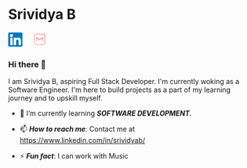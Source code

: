 # Srividya B


[![linkedin](https://github.com/srividya-03/srividya-03/blob/main/Linkedin.png)](https://www.linkedin.com/in/srividyab/)&nbsp;&nbsp;&nbsp;&nbsp;
[![mail](https://github.com/srividya-03/srividya-03/blob/main/mail.png)](mailto:srividyab0414@gmail.com)

### Hi there 👋

I am Srividya B, aspiring Full Stack Developer. I'm currently woking as a Software Engineer. I'm here to build projects as a part of my learning journey and to upskill myself.


- 🌱 I’m currently learning  ***SOFTWARE DEVELOPMENT.***

- 📫 ***How to reach me***: Contact me at https://www.linkedin.com/in/srividyab/

- ⚡ ***Fun fact***: I can work with Music
